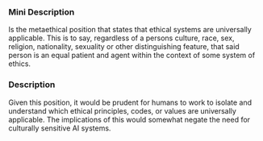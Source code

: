 ### Mini Description

Is the metaethical position that states that ethical systems are universally applicable. This is to say, regardless of a persons culture, race, sex, religion, nationality, sexuality or other distinguishing feature, that said person is an equal patient and agent within the context of some system of ethics. 

### Description

Given this position, it would be prudent for humans to work to isolate and understand which ethical principles, codes, or values are universally applicable. The implications of this would somewhat negate the need for culturally sensitive AI systems.
